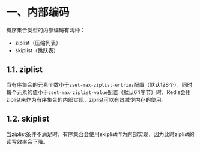 # 一、内部编码

有序集合类型的内部编码有两种：

- ziplist（压缩列表）
- skiplist（跳跃表）

## 1.1. ziplist

当有序集合的元素个数小于`zset-max-ziplist-entries`配置（默认128个），同时每个元素的值小于`zset-max-ziplist-value`配置（默认64字节）时，Redis会用ziplist来作为有序集合的内部实现，ziplist可以有效减少内存的使用。

## 1.2. skiplist

当ziplist条件不满足时，有序集合会使用skiplist作为内部实现，因为此时ziplist的读写效率会下降。





















